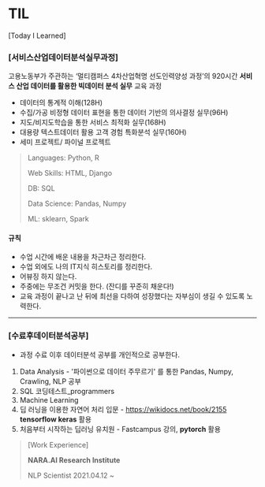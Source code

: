# TIL
[Today I Learned]



### [서비스산업데이터분석실무과정]

고용노동부가 주관하는 ‘멀티캠퍼스 4차산업혁명 선도인력양성 과정’의 920시간 **서비스 산업 데이터를 활용한 빅데이터 분석 실무** 교육 과정

* 데이터의 통계적 이해(128H)
* 수집/가공 비정형 데이터 표현을 통한 데이터 기반의 의사결정 실무(96H)
* 지도/비지도학습을 통한 서비스 최적화 실무(168H)
* 대용량 텍스트데이터 활용 고객 경험 특화분석 실무(160H)
* 세미 프로젝트/ 파이널 프로젝트



>  Languages: Python, R
>
>  Web Skills: HTML, Django
>
>  DB: SQL
>
>  Data Science: Pandas, Numpy
>
>  ML: sklearn, Spark



#### 규칙

- 수업 시간에 배운 내용을 차근차근 정리한다.
- 수업 외에도 나의 IT지식 히스토리를 정리한다.
- 어뷰징 하지 않는다.
- 주중에는 무조건 커밋을 한다. (잔디를 꾸준히 채운다!)
- 교육 과정이 끝나고 난 뒤에 최선을 다하여 성장했다는 자부심이 생길 수 있도록 노력한다.

--------------------------



### [수료후데이터분석공부]

* 과정 수료 이후 데이터분석 공부를 개인적으로 공부한다.

1. Data Analysis - '파이썬으로 데이터 주무르기' 를 통한 Pandas, Numpy,  Crawling, NLP 공부
2. SQL 코딩테스트_programmers
3. Machine Learning
4. 딥 러닝을 이용한 자연어 처리 입문 - https://wikidocs.net/book/2155 **tensorflow keras** 활용
5. 처음부터 시작하는 딥러닝 유치원 - Fastcampus 강의, **pytorch** 활용





> [Work Experience]
>
> **NARA.AI Research Institute**
>
> NLP Scientist  2021.04.12 ~

